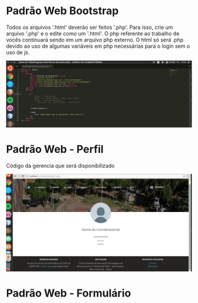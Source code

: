 # Padrão Web Bootstrap

Todos os arquivos '.html' deverão ser feitos '.php'. Para isso, crie um arquivo '.php' e o edite como um '.html'. O php referente ao trabalho de vocês continuará sendo em um arquivo php externo. O html só será .php devido ao uso de algumas variáveis em php necessárias para o login sem o uso de js.

![exemplo html de .html para .php](image/exemplo-html-para-php.jpg)

# Padrão Web - Perfil

Código da gerencia que será disponibilizado

![padrao de perfil em web](image/padrao-perfil.jpg)

# Padrão Web - Formulário

 


